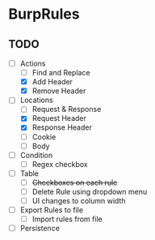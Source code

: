 # BurpRules
## TODO

- [ ] Actions
  - [ ] Find and Replace
  - [X] Add Header
  - [X] Remove Header
- [ ] Locations
  - [ ] Request & Response
  - [X] Request Header
  - [X] Response Header
  - [ ] Cookie
  - [ ] Body
- [ ] Condition
  - [ ] Regex checkbox
- [ ] Table
  - [ ] ~~Checkboxes on each rule~~
  - [ ] Delete Rule using dropdown menu
  - [ ] UI changes to column width
- [ ] Export Rules to file
  - [ ] Import rules from file
- [ ] Persistence
